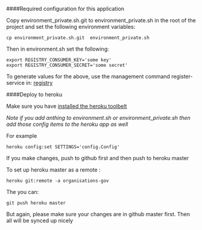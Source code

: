 ####Required configuration for this application

Copy environment_private.sh.git  to environment_private.sh in the root of the project and set the following environment variables:

```
cp environment_private.sh.git  environment_private.sh
```

Then in environment.sh set the following:

```
export REGISTRY_CONSUMER_KEY='some key'
export REGISTRY_CONSUMER_SECRET='some secret'
```

To generate values for the above, use the management command register-service in: [registry](https://github.com/sausages-of-the-future/registry)


####Deploy to heroku

Make sure you have [installed the heroku toolbelt](https://toolbelt.heroku.com/)

*Note if you add anthing to environment.sh or environment_private.sh then add those config items to the heroku app as well*

For example
```
heroku config:set SETTINGS='config.Config'
```

If you make changes, push to github first and then push to heroku master

To set up heroku master as a remote :

```
heroku git:remote -a organisations-gov
```

The you can:

```
git push heroku master
```

But again, please make sure your changes are in github master first. Then all will be synced up nicely
